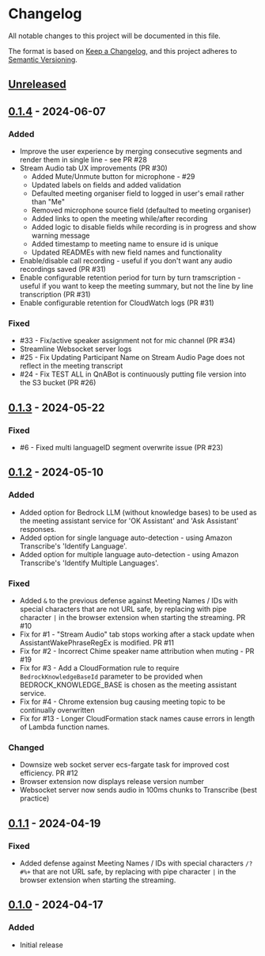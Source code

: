 # Changelog

All notable changes to this project will be documented in this file.

The format is based on [Keep a Changelog](https://keepachangelog.com/en/1.0.0/),
and this project adheres to [Semantic Versioning](https://semver.org/spec/v2.0.0.html).

## [Unreleased]

## [0.1.4] - 2024-06-07
### Added
- Improve the user experience by merging consecutive segments and render them in single line - see PR #28
- Stream Audio tab UX improvements (PR #30)
    - Added Mute/Unmute button for microphone - #29
    - Updated labels on fields and added validation
    - Defaulted meeting organiser field to logged in user's email rather than "Me"
    - Removed microphone source field (defaulted to meeting organiser)
    - Added links to open the meeting while/after recording
    - Added logic to disable fields while recording is in progress and show warning message
    - Added timestamp to meeting name to ensure id is unique
    - Updated READMEs with new field names and functionality
- Enable/disable call recording - useful if you don't want any audio recordings saved (PR #31)
- Enable configurable retention period for turn by turn tramscription - useful if you want to keep the meeting summary, but not the line by line transcription (PR #31)
- Enable configurable retention for CloudWatch logs (PR #31)
### Fixed
- #33 - Fix/active speaker assignment not for mic channel (PR #34)
- Streamline Websocket server logs
- #25 - Fix Updating Participant Name on Stream Audio Page does not reflect in the meeting transcript
- #24 - Fix TEST ALL in QnABot is continuously putting file version into the S3 bucket (PR #26)


## [0.1.3] - 2024-05-22
### Fixed
- #6 - Fixed multi languageID segment overwrite issue (PR #23)

## [0.1.2] - 2024-05-10
### Added
- Added option for Bedrock LLM (without knowledge bases) to be used as the meeting assistant service for 'OK Assistant' and 'Ask Assistant' responses. 
- Added option for single language auto-detection - using Amazon Transcribe's 'Identify Language'.
- Added option for multiple language auto-detection - using Amazon Transcribe's 'Identify Multiple Languages'.
### Fixed
- Added `&` to the previous defense against Meeting Names / IDs with special characters that are not URL safe, by replacing with pipe character `|` in the browser extension when starting the streaming. PR #10
- Fix for #1 - "Stream Audio" tab stops working after a stack update when AssistantWakePhraseRegEx is modified. PR #11
- Fix for #2 - Incorrect Chime speaker name attribution when muting - PR #19
- Fix for #3 - Add a CloudFormation rule to require `BedrockKnowledgeBaseId` parameter to be provided when BEDROCK_KNOWLEDGE_BASE is chosen as the meeting assistant service.
- Fix for #4 - Chrome extension bug causing meeting topic to be continually overwritten
- Fix for #13 - Longer CloudFormation stack names cause errors in length of Lambda function names.
### Changed
- Downsize web socket server ecs-fargate task for improved cost efficiency. PR #12
- Browser extension now displays release version number
- Websocket server now sends audio in 100ms chunks to Transcribe (best practice)

 
## [0.1.1] - 2024-04-19
### Fixed
- Added defense against Meeting Names / IDs with special characters `/?#%+` that are not URL safe, by replacing with pipe character `|` in the browser extension when starting the streaming.


## [0.1.0] - 2024-04-17
### Added
- Initial release


[Unreleased]: https://github.com/aws-samples/amazon-transcribe-live-meeting-assistant/compare/main...develop
[0.1.4]: https://github.com/aws-samples/amazon-transcribe-live-meeting-assistant/releases/tag/v0.1.4
[0.1.3]: https://github.com/aws-samples/amazon-transcribe-live-meeting-assistant/releases/tag/v0.1.3
[0.1.2]: https://github.com/aws-samples/amazon-transcribe-live-meeting-assistant/releases/tag/v0.1.2
[0.1.1]: https://github.com/aws-samples/amazon-transcribe-live-meeting-assistant/releases/tag/v0.1.1
[0.1.0]: https://github.com/aws-samples/amazon-transcribe-live-meeting-assistant/releases/tag/v0.1.0
